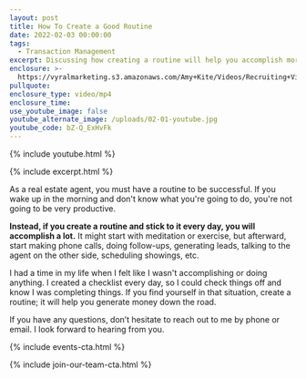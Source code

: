 ```yaml
---
layout: post
title: How To Create a Good Routine
date: 2022-02-03 00:00:00
tags:
  - Transaction Management
excerpt: Discussing how creating a routine will help you accomplish more tasks.
enclosure: >-
  https://vyralmarketing.s3.amazonaws.com/Amy+Kite/Videos/Recruiting+Videos/2022/How+To+Create+a+Good+Routine.mp4
pullquote:
enclosure_type: video/mp4
enclosure_time:
use_youtube_image: false
youtube_alternate_image: /uploads/02-01-youtube.jpg
youtube_code: bZ-Q_ExHvFk
---
```

{% include youtube.html %}

{% include excerpt.html %}

As a real estate agent, you must have a routine to be successful. If you wake up in the morning and don't know what you're going to do, you're not going to be very productive.

**Instead, if you create a routine and stick to it every day, you will accomplish a lot.** It might start with meditation or exercise, but afterward, start making phone calls, doing follow-ups, generating leads, talking to the agent on the other side, scheduling showings, etc.

I had a time in my life when I felt like I wasn't accomplishing or doing anything. I created a checklist every day, so I could check things off and know I was completing things. If you find yourself in that situation, create a routine; it will help you generate money down the road.

If you have any questions, don’t hesitate to reach out to me by phone or email. I look forward to hearing from you.

{% include events-cta.html %}

{% include join-our-team-cta.html %}

